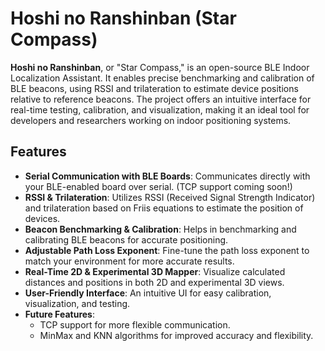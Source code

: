 # Hoshi no Ranshinban (Star Compass)

**Hoshi no Ranshinban**, or "Star Compass," is an open-source BLE Indoor Localization Assistant. It enables precise benchmarking and calibration of BLE beacons, using RSSI and trilateration to estimate device positions relative to reference beacons. The project offers an intuitive interface for real-time testing, calibration, and visualization, making it an ideal tool for developers and researchers working on indoor positioning systems.

## Features

- **Serial Communication with BLE Boards**: Communicates directly with your BLE-enabled board over serial. (TCP support coming soon!)
- **RSSI & Trilateration**: Utilizes RSSI (Received Signal Strength Indicator) and trilateration based on Friis equations to estimate the position of devices.
- **Beacon Benchmarking & Calibration**: Helps in benchmarking and calibrating BLE beacons for accurate positioning.
- **Adjustable Path Loss Exponent**: Fine-tune the path loss exponent to match your environment for more accurate results.
- **Real-Time 2D & Experimental 3D Mapper**: Visualize calculated distances and positions in both 2D and experimental 3D views.
- **User-Friendly Interface**: An intuitive UI for easy calibration, visualization, and testing.
- **Future Features**:
    - TCP support for more flexible communication.
    - MinMax and KNN algorithms for improved accuracy and flexibility.
